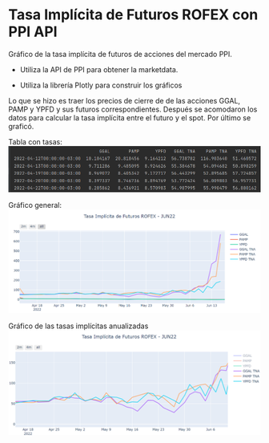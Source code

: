 # Tasa Implícita de Futuros ROFEX con PPI API

Gráfico de la tasa implícita de futuros de acciones del mercado PPI.
  
+ Utiliza la API de PPI para obtener la marketdata.

+ Utiliza la librería Plotly para construir los gráficos


Lo que se hizo es traer los precios de cierre de de las acciones GGAL, PAMP y YPFD y sus futuros correspondientes. Después se acomodaron los datos para calcular la tasa implícita entre el futuro y el spot. Por último se graficó.

Tabla con tasas:
![](tabla.png)

Gráfico general:
![](gral.png)

Gráfico de las tasas implícitas anualizadas
![](1.png)


